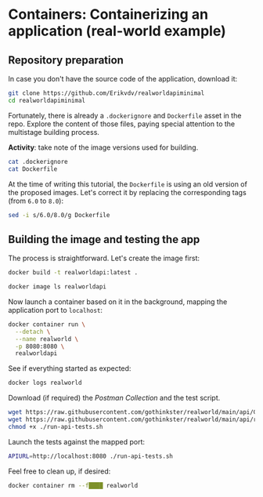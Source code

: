 # Containers: Containerizing an application (real-world example)

## Repository preparation

In case you don't have the source code of the application, download it:

```bash
git clone https://github.com/Erikvdv/realworldapiminimal
cd realworldapiminimal
```

Fortunately, there is already a `.dockerignore` and `Dockerfile` asset in the repo. Explore the content of those files, paying special attention to the multistage building process.

**Activity**: take note of the image versions used for building.

```bash
cat .dockerignore
cat Dockerfile
```

At the time of writing this tutorial, the `Dockerfile` is using an old version of the proposed images. Let's correct it by replacing the corresponding tags (from `6.0` to `8.0`):

```bash
sed -i s/6.0/8.0/g Dockerfile
```

## Building the image and testing the app

The process is straightforward. Let's create the image first:

```bash
docker build -t realworldapi:latest .

docker image ls realworldapi
```

Now launch a container based on it in the background, mapping the application port to `localhost`:

```bash
docker container run \
  --detach \
  --name realworld \
  -p 8080:8080 \
  realworldapi
```

See if everything started as expected:

```bash
docker logs realworld
```

Download (if required) the *Postman Collection* and the test script.


```bash
wget https://raw.githubusercontent.com/gothinkster/realworld/main/api/Conduit.postman_collection.json
wget https://raw.githubusercontent.com/gothinkster/realworld/main/api/run-api-tests.sh
chmod +x ./run-api-tests.sh
```

Launch the tests against the mapped port:

```bash
APIURL=http://localhost:8080 ./run-api-tests.sh
```

Feel free to clean up, if desired:

```bash
docker container rm --f████ realworld
```
